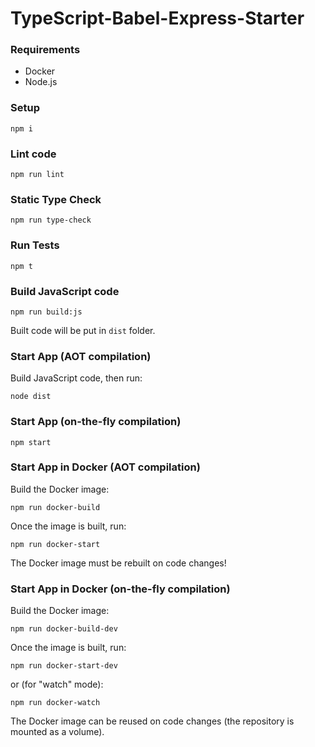 # TypeScript-Babel-Express-Starter

### Requirements

- Docker
- Node.js

### Setup

```shell
npm i
```

### Lint code

```shell
npm run lint
```

### Static Type Check

```shell
npm run type-check
```

### Run Tests

```shell
npm t
```

### Build JavaScript code

```shell
npm run build:js
```

Built code will be put in `dist` folder.

### Start App (AOT compilation)

Build JavaScript code, then run:

```shell
node dist
```

### Start App (on-the-fly compilation)

```shell
npm start
```

### Start App in Docker (AOT compilation)

Build the Docker image:

```shell
npm run docker-build
```

Once the image is built, run:

```shell
npm run docker-start
```

The Docker image must be rebuilt on code changes!

### Start App in Docker (on-the-fly compilation)

Build the Docker image:

```shell
npm run docker-build-dev
```

Once the image is built, run:

```shell
npm run docker-start-dev
```

or (for "watch" mode):

```shell
npm run docker-watch
```

The Docker image can be reused on code changes (the repository is mounted as a volume).
